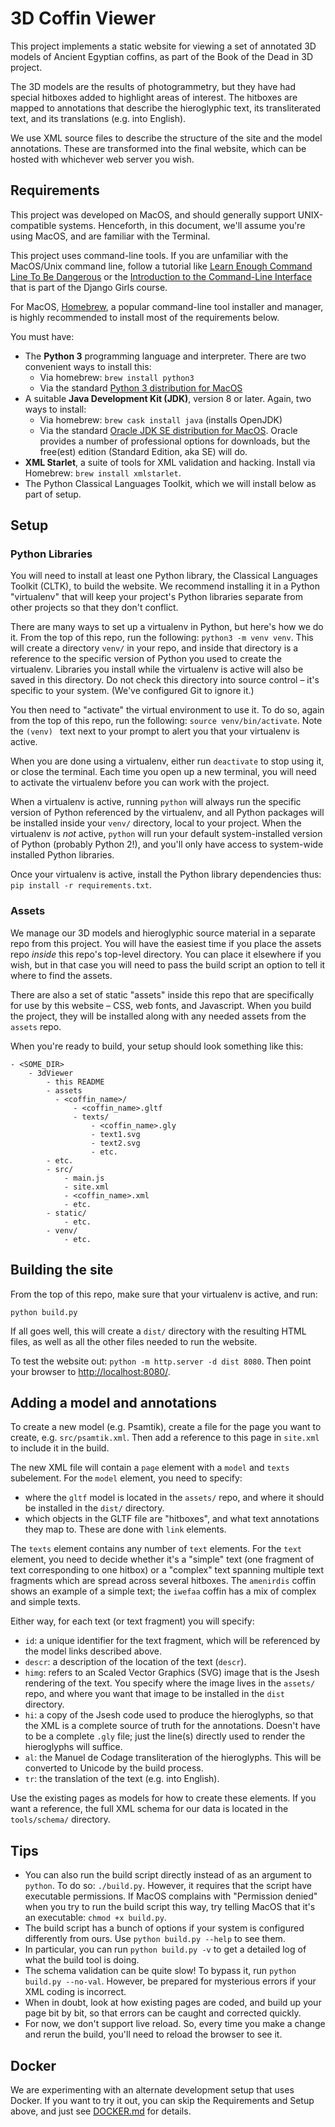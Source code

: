 # 3D Coffin Viewer

This project implements a static website for viewing a set of annotated 3D models of Ancient
Egyptian coffins, as part of the Book of the Dead in 3D project.

The 3D models are the results of photogrammetry, but they have had special hitboxes added to
highlight areas of interest. The hitboxes are mapped to annotations that describe the hieroglyphic
text, its transliterated text, and its translations (e.g. into English).

We use XML source files to describe the structure of the site and the model annotations. These are
transformed into the final website, which can be hosted with whichever web server you wish.

## Requirements

This project was developed on MacOS, and should generally support UNIX-compatible systems.
Henceforth, in this document, we'll assume you're using MacOS, and are familiar with the Terminal.

This project uses command-line tools. If you are unfamiliar with the MacOS/Unix command line,
follow a tutorial like [Learn Enough Command Line To Be Dangerous](https://www.learnenough.com/command-line-tutorial/basics)
or the [Introduction to the Command-Line Interface](https://tutorial.djangogirls.org/en/intro_to_command_line/)
that is part of the Django Girls course.

For MacOS, [Homebrew](https://brew.sh), a popular command-line tool installer and manager, is
highly recommended to install most of the requirements below.

You must have:

* The **Python 3** programming language and interpreter. There are two convenient ways to install
  this:
   * Via homebrew: `brew install python3`
   * Via the standard [Python 3 distribution for MacOS](https://www.python.org/downloads/)
* A suitable **Java Development Kit (JDK)**, version 8 or later. Again, two ways to install:
   * Via homebrew: `brew cask install java` (installs OpenJDK)
   * Via the standard [Oracle JDK SE distribution for MacOS](https://www.oracle.com/technetwork/java/javase/downloads/jdk13-downloads-5672538.html).
     Oracle provides a number of professional options for downloads, but the free(est) edition
     (Standard Edition, aka SE) will do.
* **XML Starlet**, a suite of tools for XML validation and hacking. Install via Homebrew:
  `brew install xmlstarlet`.
* The Python Classical Languages Toolkit, which we will install below as part of setup.

## Setup

### Python Libraries

You will need to install at least one Python library, the Classical Languages Toolkit (CLTK), to
build the website. We recommend installing it in a Python "virtualenv" that will keep your project's
Python libraries separate from other projects so that they don't conflict.

There are many ways to set up a virtualenv in Python, but here's how we do it. From the top of this
repo, run the following: `python3 -m venv venv`. This will create a directory `venv/` in your
repo, and inside that directory is a reference to the specific version of Python you used to create
the virtualenv. Libraries you install while the virtualenv is active will also be saved in this
directory. Do not check this directory into source control – it's specific to your system. (We've
configured Git to ignore it.)

You then need to "activate" the virtual environment to use it. To do so, again from the top of this
repo, run the following: `source venv/bin/activate`. Note the `(venv) ` text next to your prompt to
alert you that your virtualenv is active.

When you are done using a virtualenv, either run `deactivate` to stop using it, or close the
terminal. Each time you open up a new terminal, you will need to activate the virtualenv before
you can work with the project.

When a virtualenv is active, running `python` will always run the specific version of Python
referenced by the virtualenv, and all Python packages will be installed inside your `venv/`
directory, local to your project. When the virtualenv is _not_ active, `python` will run your
default system-installed version of Python (probably Python 2!), and you'll only have access to
system-wide installed Python libraries.

Once your virtualenv is active, install the Python library dependencies thus:
`pip install -r requirements.txt`.

### Assets

We manage our 3D models and hieroglyphic source material in a separate repo from this project. You
will have the easiest time if you place the assets repo _inside_ this repo's top-level directory.
You can place it elsewhere if you wish, but in that case you will need to pass the build script an
option to tell it where to find the assets.

There are also a set of static "assets" inside this repo that are specifically for use by this
website – CSS, web fonts, and Javascript. When you build the project, they will be installed along
with any needed assets from the `assets` repo.

When you're ready to build, your setup should look something like this:

```
- <SOME_DIR> 
    - 3dViewer
        - this README
        - assets
          - <coffin_name>/
              - <coffin_name>.gltf
              - texts/
                  - <coffin_name>.gly
                  - text1.svg
                  - text2.svg
                  - etc.
        - etc.
        - src/
            - main.js
            - site.xml
            - <coffin_name>.xml
            - etc.
        - static/
            - etc.
        - venv/
            - etc.
```


## Building the site

From the top of this repo, make sure that your virtualenv is active, and run:

`python build.py`

If all goes well, this will create a `dist/` directory with the resulting HTML files, as well as all
the other files needed to run the website.

To test the website out: `python -m http.server -d dist 8080`. Then point your browser to
[http://localhost:8080/](http://localhost:8080/).

## Adding a model and annotations

To create a new model (e.g. Psamtik), create a file for the page you want to create, e.g.
`src/psamtik.xml`. Then add a reference to this page in `site.xml` to include it in the build.

The new XML file will contain a `page` element with a `model` and `texts` subelement. For the
`model` element, you need to specify:

   * where the `gltf` model is located in the `assets/` repo, and where it should be installed
     in the `dist/` directory.
   * which objects in the GLTF file are "hitboxes", and what text annotations they map to. These
     are done with `link` elements.

The `texts` element contains any number of `text` elements. For the `text` element, you need to
decide whether it's a "simple" text (one fragment of text corresponding to one hitbox) or
a "complex" text spanning multiple text fragments which are spread across several hitboxes. The
`amenirdis` coffin shows an example of a simple text; the `iwefaa` coffin has a mix of complex and
simple texts.

Either way, for each text (or text fragment) you will specify:

   * `id`: a unique identifier for the text fragment, which will be referenced by the model links
     described above.
   * `descr`: a description of the location of the text (`descr`).
   * `himg`: refers to an Scaled Vector Graphics (SVG) image that is the Jsesh rendering of the
     text. You specify where the image lives in the `assets/` repo, and where you want that image
     to be installed in the `dist` directory.
   * `hi`: a copy of the Jsesh code used to produce the hieroglyphs, so that the XML is a complete
     source of truth for the annotations. Doesn't have to be a complete `.gly` file; just the
     line(s) directly used to render the hieroglyphs will suffice.
   * `al`: the Manuel de Codage transliteration of the hieroglyphs. This will be converted to
     Unicode by the build process.
   * `tr`: the translation of the text (e.g. into English).

Use the existing pages as models for how to create these elements. If you want a reference, the
full XML schema for our data is located in the `tools/schema/` directory.

## Tips

   * You can also run the build script directly instead of as an argument to `python`. To do so:
     `./build.py`. However, it requires that the script have executable permissions. If MacOS
     complains with "Permission denied" when you try to run the build script this way, try telling
     MacOS that it's an executable: `chmod +x build.py`.
   * The build script has a bunch of options if your system is configured differently from ours.
     Use `python build.py --help` to see them.
   * In particular, you can run `python build.py -v` to get a detailed log of what the build tool
     is doing.
   * The schema validation can be quite slow! To bypass it, run `python build.py --no-val`. However,
     be prepared for mysterious errors if your XML coding is incorrect.
   * When in doubt, look at how existing pages are coded, and build up your page bit by bit, so
     that errors can be caught and corrected quickly.
   * For now, we don't support live reload. So, every time you make a change and rerun the build,
     you'll need to reload the browser to see it.

## Docker

We are experimenting with an alternate development setup that uses Docker. If you want to try it
out, you can skip the Requirements and Setup above, and just see [DOCKER.md](DOCKER.md) for details.
